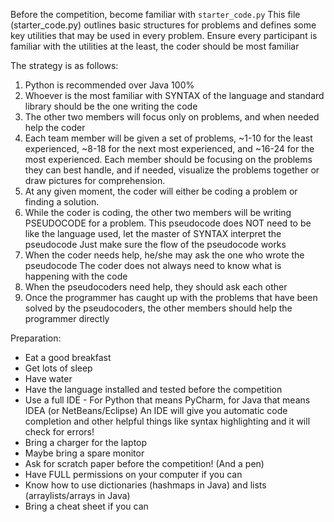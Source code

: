 Before the competition, become familiar with `starter_code.py`
This file (starter_code.py) outlines basic structures for problems and defines some key utilities that may be used
  in every problem. Ensure every participant is familiar with the utilities at the least, the coder should be most familiar


The strategy is as follows:
  1. Python is recommended over Java 100%
  2. Whoever is the most familiar with SYNTAX of the language and standard library should be the one writing the code
  3. The other two members will focus only on problems, and when needed help the coder
  4. Each team member will be given a set of problems, ~1-10 for the least experienced,
	~8-18 for the next most experienced, and ~16-24 for the most experienced.
	Each member should be focusing on the problems they can best handle, and if needed,
	visualize the problems together or draw pictures for comprehension.
  5. At any given moment, the coder will either be coding a problem or finding a solution.
  6. While the coder is coding, the other two members will be writing PSEUDOCODE for a problem.
	This pseudocode does NOT need to be like the language used, let the master of SYNTAX interpret the pseudocode
	Just make sure the flow of the pseudocode works
  7. When the coder needs help, he/she may ask the one who wrote the pseudocode
	The coder does not always need to know what is happening with the code
  8. When the pseudocoders need help, they should ask each other
  9. Once the programmer has caught up with the problems that have been solved by the pseudocoders, the other members should help
	the programmer directly
	
Preparation:
  - Eat a good breakfast
  - Get lots of sleep
  - Have water
  - Have the language installed and tested before the competition
  - Use a full IDE - For Python that means PyCharm, for Java that means IDEA (or NetBeans/Eclipse)
	An IDE will give you automatic code completion and other helpful things
	like syntax highlighting and it will check for errors!
  - Bring a charger for the laptop
  - Maybe bring a spare monitor
  - Ask for scratch paper before the competition! (And a pen)
  - Have FULL permissions on your computer if you can
  - Know how to use dictionaries (hashmaps in Java) and lists (arraylists/arrays in Java)
  - Bring a cheat sheet if you can
